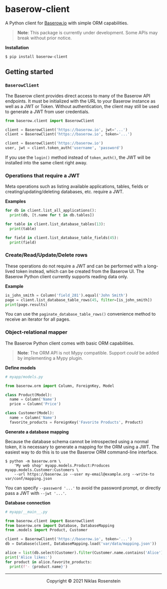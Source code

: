 # baserow-client

A Python client for [Baserow.io](https://baserow.io/) with simple ORM capabilities.

> __Note__: This package is currently under development. Some APIs may break without prior notice.

__Installation__

    $ pip install baserow-client

## Getting started

### `BaserowClient`

The Baserow client provides direct access to many of the Baserow API endpoints. It must be initialized with
the URL to your Baserow instance as well as a JWT or Token. Without authentication, the client may still be
used to generate a JWT from user credentials.

```py
from baserow.client import BaserowClient

client = BaserowClient('https://baserow.io', jwt='...')
client = BaserowClient('https://baserow.io', token='...')

client = BaserowClient('https://baserow.io')
user, jwt = client.token_auth('username', 'password')
```

If you use the `login()` method instead of `token_auth()`, the JWT will be installed into the same client
right away.

### Operations that require a JWT

Meta operations such as listing available applications, tables, fields or creating/updating/deleting databases,
etc. require a JWT.

__Examples__

```py
for db in client.list_all_applications():
  print(db, [t.name for t in db.tables])

for table in client.list_database_tables(13):
  print(table)

for field in client.list_database_table_fields(45):
  print(field)
```

### Create/Read/Update/Delete rows

These operations do not require a JWT and can be performed with a long-lived token instead, which can be created
from the Baserow UI. The Baserow Python client currently supports reading data only.

__Example__

```py
is_john_smith = Column('field_281').equal('John Smith')
page = client.list_database_table_rows(45, filter=[is_john_smith])
print(page.results)
```

You can use the `paginate_database_table_rows()` convenience method to receive an iterator for all pages.

### Object-relational mapper

The Baserow Python client comes with basic ORM capabilities.

> __Note__: The ORM API is not Mypy compatible. Support _could_ be added by implementing a Mypy plugin.

__Define models__

```py
# myapp/models.py

from baserow.orm import Column, ForeignKey, Model

class Product(Model):
  name = Column('Name')
  price = Column('Price')

class Customer(Model):
  name = Column('Name')
  favorite_products = ForeignKey('Favorite Products', Product)
```

__Generate a database mapping__

Because the database schema cannot be introspected using a normal token, it is necessary to generate a mapping for
the ORM using a JWT. The easiest way to do this is to use the Baserow ORM command-line interface.

    $ python -m baserow.orm \
        'My web shop' myapp.models.Product:Produces myapp.models.Customer:Customers \
        --url https://baserow.io --user my-email@example.org --write-to var/conf/mapping.json

You can specify `--password '...'` to avoid the password prompt, or directly pass a JWT with `--jwt '...'`.

__Database connection__

```py
# myapp/__main__.py

from baserow.client import BaserowClient
from baserow.orm import Database, DatabaseMapping
from .models import Product, Customer

client = BaserowClient('https://baserow.io', token='...')
db = Database(client, DatabaseMapping.load('var/data/mapping.json'))

alice = list(db.select(Customer).filter(Customer.name.contains('Alice')))[0]
print('Alice likes:')
for product in alice.favorite_products:
  print(f'- {product.name}')
```

---

<p align="center">Copyright &copy; 2021 Niklas Rosenstein</p>
